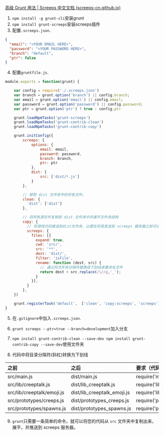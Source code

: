 [高级 Grunt 用法 | Screeps 中文文档 (screeps-cn.github.io)](https://screeps-cn.github.io/contributed/advanced_grunt.html)

1. `npm install -g grunt-cli`安装grunt
2. `npm install grunt-screeps`安装screeps插件
3. 配置`.screeps.json`.

```json
{
  "email": "<YOUR EMAIL HERE>",
  "password": "<YOUR PASSWORD HERE>",
  "branch": "default",
  "ptr": false
}
```

4. 配置`gruntfile.js`.

```js
module.exports = function(grunt) {

    var config = require('./.screeps.json')
    var branch = grunt.option('branch') || config.branch;
    var email = grunt.option('email') || config.email;
    var password = grunt.option('password') || config.password;
    var ptr = grunt.option('ptr') ? true : config.ptr

    grunt.loadNpmTasks('grunt-screeps')
    grunt.loadNpmTasks('grunt-contrib-clean')
    grunt.loadNpmTasks('grunt-contrib-copy')

    grunt.initConfig({
        screeps: {
            options: {
                email: email,
                password: password,
                branch: branch,
                ptr: ptr
            },
            dist: {
                src: ['dist/*.js']
            }
        },

        // 移除 dist 文件夹中的所有文件。
        clean: {
          'dist': ['dist']
        },

        // 将所有源文件复制到 dist 文件夹中并展平文件夹结构
        copy: {
          // 将游戏代码推送到dist文件夹，以便在将其发送到 screeps 服务器之前可以对其进行修改。
          screeps: {
            files: [{
              expand: true,
              cwd: 'src/',
              src: '**',
              dest: 'dist/',
              filter: 'isFile',
              rename: function (dest, src) {
                // 通过将文件夹分隔符替换成下划线来重命名文件
                return dest + src.replace(/\//g,'_');
              }
            }],
          }
        },
    })

    grunt.registerTask('default',  ['clean', 'copy:screeps', 'screeps']);
}
```

5. 在`.gitignore`中加入`.screeps.json`.

6. `grunt screeps --ptr=true --branch=development`加入分支
7. `npm install grunt-contrib-clean --save-dev npm install grunt-contrib-copy --save-dev`使用文件夹
8. 代码中将目录分隔符(斜杠)转换为下划线

| 之前                       | 之后                        | 要求（代码里要提前这么写好）    |
| :------------------------- | :-------------------------- | :------------------------------ |
| src/main.js                | dist/main.js                | require('main');                |
| src/lib/creeptalk.js       | dist/lib_creeptalk.js       | require('lib_creeptalk');       |
| src/lib/creeptalk/emoji.js | dist/lib_creeptalk_emoji.js | require('lib_creeptalk_emoji'); |
| src/prototypes/creeps.js   | dist/prototypes_creeps.js   | require('prototypes_creeps');   |
| src/prototypes/spawns.js   | dist/prototypes_spawns.js   | require('prototypes_spawns');   |

9. `grunt`只需要一条简单的命令，就可以将您的代码从 `src` 文件夹中复制出来，展平，并推送到 screeps 服务器。